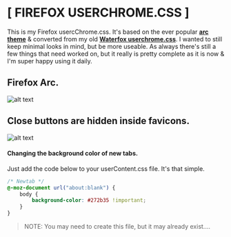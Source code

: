 # [ FIREFOX USERCHROME.CSS ]


This is my Firefox usercChrome.css. It's based on the ever popular [**arc theme**](https://github.com/horst3180/Arc-theme) & converted from my old [**Waterfox userchrome.css**](https://github.com/furycd001/dots/tree/master/waterfox). I wanted to still keep minimal looks in mind, but be more useable. As always there's still a few things that need worked on, but it really is pretty complete as it is now & I'm super happy using it daily.

## Firefox Arc.
![alt text](http://i.imgur.com/fFigFVK.png "Firefox Arc")

## Close buttons are hidden inside favicons.
![alt text](http://i.imgur.com/YnTRBWo.png "Close Button")


#### Changing the background color of new tabs.

Just add the code below to your userContent.css file. It's that simple.

```css
/* Newtab */
@-moz-document url("about:blank") {
    body {
        background-color: #272b35 !important;
    }
}
```

> NOTE: You may need to create this file, but it may already exist....
